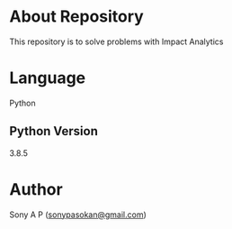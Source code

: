 # About Repository
This repository is to solve problems with Impact Analytics

# Language
Python

## Python Version
3.8.5

# Author
Sony A P (sonypasokan@gmail.com)
